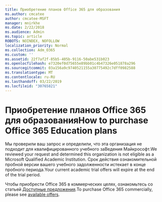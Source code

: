 ```yaml
---
title: Приобретение планов Office 365 для образования
ms.author: cmcatee
author: cmcatee-MSFT
manager: mnirkhe
ms.date: 2/22/2018
ms.audience: Admin
ms.topic: article
ROBOTS: NOINDEX, NOFOLLOW
localization_priority: Normal
ms.collection: Adm_O365
ms.custom: ''
ms.assetid: 22f7af2f-85b5-405b-9116-50abe531b023
ms.openlocfilehash: e7320ef0d75655e89bb01c4b47326e051878a296
ms.sourcegitcommit: 03a156a9c9740521155a30775492c7dff0982588
ms.translationtype: MT
ms.contentlocale: ru-RU
ms.lasthandoff: 03/22/2019
ms.locfileid: "30765821"
---
```

# <a name="how-to-purchase-office-365-education-plans"></a><span data-ttu-id="d621f-102">Приобретение планов Office 365 для образования</span><span class="sxs-lookup"><span data-stu-id="d621f-102">How to purchase Office 365 Education plans</span></span>

<span data-ttu-id="d621f-103">Мы проверили ваш запрос и определили, что эта организация не подходит для квалифицированного учебного заВедения Майкрософт.</span><span class="sxs-lookup"><span data-stu-id="d621f-103">We reviewed your request and determined this organization is not eligible as a Microsoft Qualified Academic Institution.</span></span> <span data-ttu-id="d621f-104">Срок действия ознакомительной пробной версии вашего учебного задолженности истекает в конце пробного периода.</span><span class="sxs-lookup"><span data-stu-id="d621f-104">Your current academic trial offers will expire at the end of the trial period.</span></span>
  
<span data-ttu-id="d621f-105">Чтобы приобрести Office 365 в коммерческих целях, ознакомьтесь со статьей [Доступные предложения](https://go.microsoft.com/fwlink/p/?linkid=868433).</span><span class="sxs-lookup"><span data-stu-id="d621f-105">To purchase Office 365 commercially, please see [available offers](https://go.microsoft.com/fwlink/p/?linkid=868433).</span></span>
  

